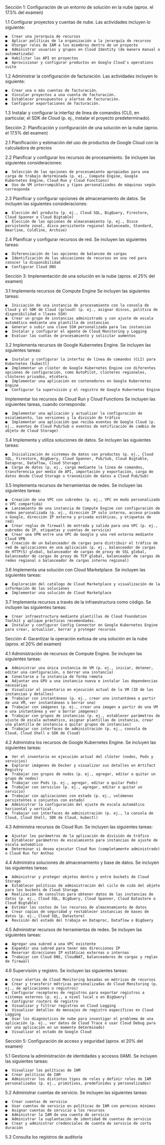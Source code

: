 Sección 1: Configuración de un entorno de solución en la nube (aprox. el 17.5% del examen)

1.1 Configurar proyectos y cuentas de nube. Las actividades incluyen lo siguiente:

    ●  Crear una jerarquía de recursos
    ●  Aplicar políticas de la organización a la jerarquía de recursos
    ●  Otorgar roles de IAM a los miembros dentro de un proyecto
    ●  Administrar usuarios y grupos en Cloud Identity (de manera manual o automatizada)
    ●  Habilitar las API en proyectos
    ●  Aprovisionar y configurar productos en Google Cloud's operations suite

1.2 Administrar la configuración de facturación. Las actividades incluyen lo siguiente:

    ●  Crear una o más cuentas de facturación.
    ●  Vincular proyectos a una cuenta de facturación.
    ●  Establecer presupuestos y alertas de facturación.
    ●  Configurar exportaciones de facturación.

1.3 Instalar y configurar la interfaz de línea de comandos (CLI), en particular, el SDK de Cloud (p. ej., instalar el proyecto predeterminado).

Sección 2: Planificación y configuración de una solución en la nube (aprox. el 17.5% del examen)

2.1 Planificación y estimación del uso de productos de Google Cloud con la calculadora de precios

2.2 Planificar y configurar los recursos de procesamiento. Se incluyen las siguientes consideraciones:

    ●  Selección de las opciones de procesamiento apropiadas para una carga de trabajo determinada (p. ej., Compute Engine, Google Kubernetes Engine, Cloud Run y Cloud Functions)
    ●  Uso de VM interrumpibles y tipos personalizados de máquinas según corresponda

2.3 Planificar y configurar opciones de almacenamiento de datos. Se incluyen las siguientes consideraciones:

    ●  Elección del producto (p. ej., Cloud SQL, BigQuery, Firestore, Cloud Spanner o Cloud Bigtable)
    ●  Elección de las opciones de almacenamiento (p. ej., Disco persistente zonal, disco persistente regional balanceado, Standard, Nearline, Coldline, Archive)

2.4 Planificar y configurar recursos de red. Se incluyen las siguientes tareas:

    ●  Diferenciación de las opciones de balanceo de cargas
    ●  Identificación de las ubicaciones de recursos en una red para conocer la disponibilidad
    ●  Configurar Cloud DNS

Sección 3: Implementación de una solución en la nube (aprox. el 25% del examen)

3.1 Implementa recursos de Compute Engine Se incluyen las siguientes tareas:

    ●  Iniciación de una instancia de procesamiento con la consola de Cloud y el SDK de Cloud (gcloud) (p. ej., asignar discos, política de disponibilidad o llaves SSH)
    ●  Crear un grupo de instancias administrado y con ajuste de escala automático mediante una plantilla de instancias
    ●  Generar o subir una clave SSH personalizada para las instancias
    ●  Instalar y configurar el agente de Cloud Monitoring y Logging
    ●  Evaluar las cuotas de procesamiento y solicitar aumentos

3.2 Implementa recursos de Google Kubernetes Engine. Se incluyen las siguientes tareas:

    ●  Instalar y configurar la interfaz de línea de comandos (CLI) para Kubernetes (kubectl)
    ●  Implementar un clúster de Google Kubernetes Engine con diferentes opciones de configuración, como AutoPilot, clústeres regionales, clústeres privados, etcétera.
    ●  Implementar una aplicación en contenedores en Google Kubernetes Engine
    ●  Configurar la supervisión y el registro de Google Kubernetes Engine

Implementar los recursos de Cloud Run y Cloud Functions Se incluyen las siguientes tareas, cuando corresponda:

    ●  Implementar una aplicación y actualizar la configuración de escalamiento, las versiones y la división de tráfico
    ●  Implementar una aplicación que reciba eventos de Google Cloud (p. ej., eventos de Cloud Pub/Sub o eventos de notificación de cambio de objeto de Cloud Storage)

3.4 Implementa y utiliza soluciones de datos. Se incluyen las siguientes tareas:

    ●  Inicialización de sistemas de datos con productos (p. ej., Cloud SQL, Firestore, BigQuery, Cloud Spanner, Pub/Sub, Cloud Bigtable, Dataproc, Dataflow, Cloud Storage)
    ●  Carga de datos (p. ej., carga mediante la línea de comandos, transferencia por medio de API, importación y exportación, carga de datos desde Cloud Storage o transmisión de datos a Cloud Pub/Sub)

3.5 Implementa recursos de herramientas de redes. Se incluyen las siguientes tareas:

    ●  Creación de una VPC con subredes (p. ej., VPC en modo personalizado o VPC compartida)
    ●  Lanzamiento de una instancia de Compute Engine con configuración de redes personalizada (p. ej., dirección IP solo interna, acceso privado a Google, dirección IP externa y privada estáticas, y etiquetas de red)
    ●  Crear reglas de firewall de entrada y salida para una VPC (p. ej., subredes de IP, etiquetas y cuentas de servicio)
    ●  Crear una VPN entre una VPC de Google y una red externa mediante Cloud VPN
    ●  Creación de un balanceador de cargas para distribuir el tráfico de red de aplicaciones en una aplicación (p. ej., balanceador de cargas de HTTP(S) global, balanceador de cargas de proxy de SSL global, balanceador de cargas de proxy de TCP global, balanceador de cargas de redes regional o balanceador de cargas interno regional)

3.6 Implementa una solución con Cloud Marketplace. Se incluyen las siguientes tareas:

    ●  Exploración del catálogo de Cloud Marketplace y visualización de la información de las soluciones
    ●  Implementar una solución de Cloud Marketplace

3.7 Implementa recursos a través de la infraestructura como código. Se incluyen las siguientes tareas:

    ●  Crear infraestructura mediante plantillas de Cloud Foundation Toolkit y aplique prácticas recomendadas.
    ●  Instalar y configurar Config Connector en Google Kubernetes Engine para crear, actualizar, borrar y proteger recursos

Sección 4: Garantizar la operación exitosa de una solución en la nube (aprox. el 20% del examen)

4.1 Administración de recursos de Compute Engine. Se incluyen las siguientes tareas:

    ●  Administrar una única instancia de VM (p. ej., iniciar, detener, editar una configuración, o borrar una instancia)
    ●  Conectarse a la instancia de forma remota
    ●  Adjuntar una GPU a una instancia nueva e instalar las dependencias necesarias
    ●  Visualizar el inventario en ejecución actual de la VM (ID de las instancias y detalles)
    ●  Trabajar con instantáneas (p. ej., crear una instantánea a partir de una VM, ver instantáneas o borrar una)
    ●  Trabajar con imágenes (p. ej., crear una imagen a partir de una VM o una instantánea y ver o borrar imágenes)
    ●  Trabajar con grupos de instancias (p. ej., establecer parámetros de ajuste de escala automático, asignar plantillas de instancia, crear una plantilla de instancia o quitar grupos de instancias)
    ●  Trabajar con interfaces de administración (p. ej., consola de Cloud, Cloud Shell o SDK de Cloud)

4.2 Administra los recursos de Google Kubernetes Engine. Se incluyen las siguientes tareas:

    ●  Ver el inventario en ejecución actual del clúster (nodos, Pods y servicios)
    ●  Explorar imágenes de Docker y visualizar sus detalles en Artifact Registry
    ●  Trabajar con grupos de nodos (p. ej., agregar, editar o quitar un grupo de nodos)
    ●  Trabajar con Pods (p. ej., agregar, editar o quitar Pods)
    ●  Trabajar con servicios (p. ej., agregar, editar o quitar un servicio)
    ●  Trabajar con aplicaciones con estado (p. ej., volúmenes persistentes o conjuntos con estado)
    ●  Administrar la configuración del ajuste de escala automático horizontal y vertical.
    ●  Trabajar con interfaces de administración (p. ej., la consola de Cloud, Cloud Shell, SDK de Cloud, kubectl)

4.3 Administra recursos de Cloud Run. Se incluyen las siguientes tareas:

    ●  Ajustar los parámetros de la aplicación de división de tráfico
    ●  Establecer parámetros de escalamiento para instancias de ajuste de escala automático
    ●  Determinar si desea ejecutar Cloud Run (completamente administrado) o Cloud Run for Anthos

4.4 Administra soluciones de almacenamiento y base de datos. Se incluyen las siguientes tareas:

    ●  Administrar y proteger objetos dentro y entre buckets de Cloud Storage
    ●  Establecer políticas de administración del ciclo de vida del objeto para los buckets de Cloud Storage
    ●  Realización de consultas para obtener datos de las instancias de datos (p. ej., Cloud SQL, BigQuery, Cloud Spanner, Cloud Datastore o Cloud Bigtable)
    ●  Estimar los costos de los recursos de almacenamiento de datos
    ●  Crear copias de seguridad y restablecer instancias de bases de datos (p. ej., Cloud SQL, Datastore)
    ●  Revisión del estado del trabajo en Dataproc, Dataflow o BigQuery

4.5 Administrar recursos de herramientas de redes. Se incluyen las siguientes tareas:

    ●  Agregar una subred a una VPC existente
    ●  Expandir una subred para tener más direcciones IP
    ●  Reservar direcciones IP estáticas externas o internas
    ●  Trabajar con Cloud DNS, CloudNAT, balanceadores de cargas y reglas de firewall

4.6 Supervisión y registro. Se incluyen las siguientes tareas:

    ●  Crear alertas de Cloud Monitoring basadas en métricas de recursos
    ●  Crear y transferir métricas personalizadas de Cloud Monitoring (p. ej., de aplicaciones o registros)
    ●  Configurar receptores de registros para exportar registros a sistemas externos (p. ej., a nivel local o en BigQuery)
    ●  Configurar routers de registro
    ●  Visualizar y filtrar registros en Cloud Logging
    ●  Visualizar detalles de mensajes de registro específicos en Cloud Logging
    ●  Usar los diagnósticos de nube para investigar el problema de una aplicación (p. ej., ver datos de Cloud Trace o usar Cloud Debug para ver una aplicación en un momento determinado)
    ●  Visualizar el estado de Google Cloud

Sección 5: Configuración de acceso y seguridad (aprox. el 20% del examen)

5.1 Gestiona la administración de identidades y accesos (IAM). Se incluyen las siguientes tareas:

    ●  Visualizar las políticas de IAM
    ●  Crear políticas de IAM
    ●  Administrar los distintos tipos de roles y definir roles de IAM personalizados (p. ej., primitivos, predefinidos y personalizados)

5.2 Administrar cuentas de servicio. Se incluyen las siguientes tareas:

    ●  Crear cuentas de servicio
    ●  Usar cuentas de servicio en políticas de IAM con permisos mínimos
    ●  Asignar cuentas de servicio a los recursos
    ●  Administrar la IAM de una cuenta de servicio
    ●  Administrar la suplantación de identidad de cuentas de servicio
    ●  Crear y administrar credenciales de cuenta de servicio de corta duración

5.3 Consulta los registros de auditoría